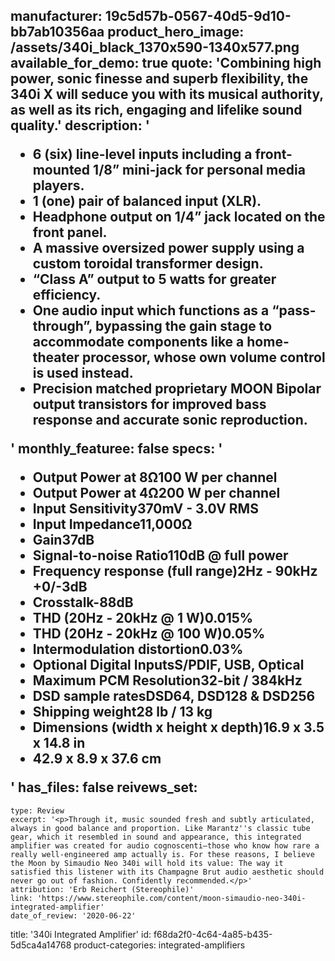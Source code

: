manufacturer: 19c5d57b-0567-40d5-9d10-bb7ab10356aa
product_hero_image: /assets/340i_black_1370x590-1340x577.png
available_for_demo: true
quote: 'Combining high power, sonic finesse and superb flexibility, the 340i X will seduce you with its musical authority, as well as its rich, engaging and lifelike sound quality.'
description: '<ul><li>6 (six) line-level inputs including a front-mounted 1/8” mini-jack for personal media players.</li><li>1 (one) pair of balanced input (XLR).</li><li>Headphone output on 1/4” jack located on the front panel.</li><li>A massive oversized power supply using a custom toroidal transformer design.</li><li>“Class A” output to 5 watts for greater efficiency.</li><li>One audio input which functions as a “pass-through”, bypassing the gain stage to accommodate components like a home-theater processor, whose own volume control is used instead.</li><li>Precision matched proprietary MOON Bipolar output transistors for improved bass response and accurate sonic reproduction.</li></ul>'
monthly_featuree: false
specs: '<ul><li>Output Power at 8Ω100 W per channel</li><li>Output Power at 4Ω200 W per channel</li><li>Input Sensitivity370mV - 3.0V RMS</li><li>Input Impedance11,000Ω</li><li>Gain37dB</li><li>Signal-to-noise Ratio110dB @ full power</li><li>Frequency response (full range)2Hz - 90kHz +0/-3dB</li><li>Crosstalk-88dB</li><li>THD (20Hz - 20kHz @ 1 W)0.015%</li><li>THD (20Hz - 20kHz @ 100 W)0.05%</li><li>Intermodulation distortion0.03%</li><li>Optional Digital InputsS/PDIF, USB, Optical</li><li>Maximum PCM Resolution32-bit / 384kHz</li><li>DSD sample ratesDSD64, DSD128 &amp; DSD256</li><li>Shipping weight28 lb / 13 kg</li><li>Dimensions (width x height x depth)16.9 x 3.5 x 14.8 in</li><li>42.9 x 8.9 x 37.6 cm</li></ul>'
has_files: false
reivews_set:
  -
    type: Review
    excerpt: '<p>Through it, music sounded fresh and subtly articulated, always in good balance and proportion. Like Marantz''s classic tube gear, which it resembled in sound and appearance, this integrated amplifier was created for audio cognoscenti—those who know how rare a really well-engineered amp actually is. For these reasons, I believe the Moon by Simaudio Neo 340i will hold its value: The way it satisfied this listener with its Champagne Brut audio aesthetic should never go out of fashion. Confidently recommended.</p>'
    attribution: 'Erb Reichert (Stereophile)'
    link: 'https://www.stereophile.com/content/moon-simaudio-neo-340i-integrated-amplifier'
    date_of_review: '2020-06-22'
title: '340i Integrated Amplifier'
id: f68da2f0-4c64-4a85-b435-5d5ca4a14768
product-categories: integrated-amplifiers
